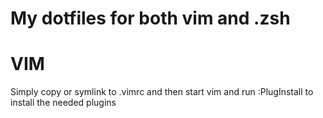 # My dotfiles for both vim and .zsh

# VIM
Simply copy or symlink to .vimrc and then start vim and run :PlugInstall to install the needed plugins
